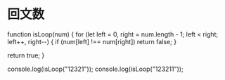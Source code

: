 # 回文数

function isLoop(num) {
  for (let left = 0, right = num.length - 1; left < right; left++, right--) {
    if (num[left] !== num[right]) return false;
  }

  return true;
}

console.log(isLoop("12321"));
console.log(isLoop("123211"));

